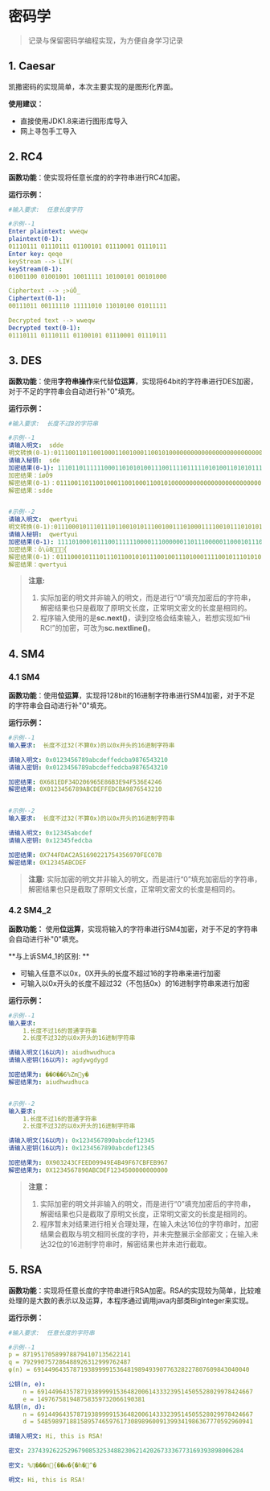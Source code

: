 # 密码学
> 记录与保留密码学编程实现，为方便自身学习记录

## 1. Caesar
凯撒密码的实现简单，本次主要实现的是图形化界面。

**使用建议：**
- 直接使用JDK1.8来进行图形库导入
- 网上寻包手工导入

## 2. RC4
**函数功能**：使实现将任意长度的的字符串进行RC4加密。

**运行示例：**
```yaml
#输入要求:  任意长度字符

#示例--1
Enter plaintext: wweqw
plaintext(0-1): 
01110111 01110111 01100101 01110001 01110111 
Enter key: qeqe
keyStream --> LI¥(
keyStream(0-1): 
01001100 01001001 10011111 10100101 00101000 

Ciphertext --> ;>úÔ_
Ciphertext(0-1): 
00111011 00111110 11111010 11010100 01011111 

Decrypted text --> wweqw
Decrypted text(0-1): 
01110111 01110111 01100101 01110001 01110111 
```

## 3. DES
**函数功能**：使用**字符串操作**来代替**位运算**，实现将64bit的字符串进行DES加密，对于不足的字符串会自动进行补"0"填充。

**运行示例：**
```yaml
#输入要求:  长度不过8的字符串

#示例--1
请输入明文:	sdde
明文转换(0-1):0111001101100100011001000110010100000000000000000000000000000000
请输入秘钥:	sde
加密结果(0-1): 1110110111111000110101010011100111101111101010011010101110111110
加密结果：íøÕ9
解密结果(0-1)：0111001101100100011001000110010100000000000000000000000000000000
解密结果：sdde


#示例--2
请输入明文:	qwertyui
明文转换(0-1):0111000101110111011001010111001001110100011110010111010101101001
请输入秘钥:	qwertyui
加密结果(0-1): 1111010001011100111111000011100000011011100000110001011101111011
加密结果：ô\ü8{
解密结果(0-1)：0111000101110111011001010111001001110100011110010111010101101001
解密结果：qwertyui
```

> **注意:**  
> 1. 实际加密的明文并非输入的明文，而是进行“0”填充加密后的字符串，解密结果也只是截取了原明文长度，正常明文密文的长度是相同的。
> 2. 程序输入使用的是**sc.next()**，读到空格会结束输入，若想实现如“Hi RC!”的加密，可改为**sc.nextline()**。

## 4. SM4
### 4.1 SM4
**函数功能**：使用**位运算**，实现将128bit的16进制字符串进行SM4加密，对于不足的字符串会自动进行补"0"填充。

**运行示例：**
```yaml
#示例--1
输入要求:  长度不过32(不算0x)的以0x开头的16进制字符串

请输入明文: 0x0123456789abcdeffedcba9876543210
请输入密钥: 0x0123456789abcdeffedcba9876543210

加密结果: 0X681EDF34D206965E86B3E94F536E4246
解密结果: 0X0123456789ABCDEFFEDCBA9876543210


#示例--2
输入要求:  长度不过32(不算0x)的以0x开头的16进制字符串

请输入明文: 0x12345abcdef
请输入密钥: 0x12345fedcba

加密结果: 0X744FDAC2A51690221754356970FEC07B
解密结果: 0X12345ABCDEF
```
> **注意:**  实际加密的明文并非输入的明文，而是进行“0”填充加密后的字符串，解密结果也只是截取了原明文长度，正常明文密文的长度是相同的。

### 4.2 SM4_2

**函数功能：** 使用**位运算**，实现将输入的字符串进行SM4加密，对于不足的字符串会自动进行补"0"填充。

**与上诉SM4_1的区别: **
- 可输入任意不以0x，0X开头的长度不超过16的字符串来进行加密
- 可输入以0x开头的长度不超过32（不包括0x）的16进制字符串来进行加密

**运行示例：**
```yaml
#示例--1
输入要求:
	1.长度不过16的普通字符串
	2.长度不过32的以0x开头的16进制字符串

请输入明文(16以内): aiudhwudhuca
请输入密钥(16以内): agdywgdygd

加密结果为: ��0��6%Zmy�
解密结果为: aiudhwudhuca


#示例--2
输入要求:
	1.长度不过16的普通字符串
	2.长度不过32的以0x开头的16进制字符串

请输入明文(16以内): 0x1234567890abcdef12345
请输入密钥(16以内): 0x1234567890abcdef12345

加密结果为: 0X903243CFEED09949E4B49F67CBFEB967
解密结果为: 0X1234567890ABCDEF1234500000000000
```
> **注意：**  
> 1. 实际加密的明文并非输入的明文，而是进行“0”填充加密后的字符串，解密结果也只是截取了原明文长度，正常明文密文的长度是相同的。
> 2. 程序暂未对结果进行相关合理处理，在输入未达16位的字符串时，加密结果会截取与明文相同长度的字符，并未完整展示全部密文；在输入未达32位的16进制字符串时，解密结果也并未进行截取。

## 5. RSA
**函数功能**：实现将任意长度的字符串进行RSA加密。RSA的实现较为简单，比较难处理的是大数的表示以及运算，本程序通过调用java内部类BigInteger来实现。

**运行示例：**
```yaml
#输入要求:  任意长度的字符串

#示例--1
p = 871951705899788794107135622141
q = 792990757286488926312999762487
φ(n) = 691449643578719389999153648198949390776328227807609843040040

公钥(n, e):
	n = 691449643578719389999153648200614333239514505528029978424667
	e = 149767581948758359732066190381
私钥(n, d):
	n = 691449643578719389999153648200614333239514505528029978424667
	d = 548598971881589574659761730898960091399341986367770592960941

请输入明文: Hi, this is RSA!

密文: 237439262252967908532534882306214202673336773169393898006284

密文: %Ӆ���n{��w�{�h�^�

明文: Hi, this is RSA!
```


